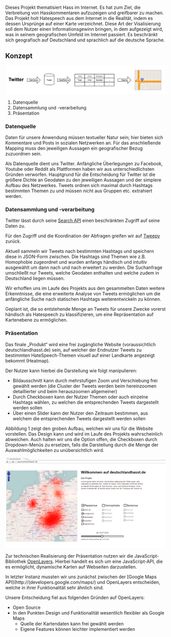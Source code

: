 ﻿Dieses Projekt thematisiert Hass im Internet. Es hat zum Ziel, die Verbreitung von Hasskommentaren aufzuzeigen und greifbarer zu machen.
Das Projekt holt Hatespeech aus dem Internet in die Realität, indem es dessen Ursprünge auf einer Karte verzeichnet. Diese Art der Visalisierung soll dem Nutzer einen Informationsgewinn bringen, in dem aufgezeigt wird, was in seinem geografischen Umfeld im Internet passiert.
Es beschränkt sich geografisch auf Deutschland und sprachlich auf die deutsche Sprache.


## Konzept

![Pipeline](/media/concept/pipeline_konzept.png "Pipeline Konzept")

1. Datenquelle
2. Datensammlung und -verarbeitung
3. Präsentation

### Datenquelle

Daten für unsere Anwendung müssen textueller Natur sein; hier bieten sich Kommentare und Posts in sozialen Netzwerken an. Für das anschließende Mapping muss den jeweiligen Aussagen ein geografischer Bezug zuzuordnen sein.

Als Datenquelle dient uns Twitter. Anfängliche Überlegungen zu Facebook, Youtube oder Reddit als Plattformen haben wir aus unterschiedlichsten Gründen verworfen. Hauptgrund für die Entscheidung für Twitter ist die größere Dichte an Geodaten zu den jeweiligen Aussagen und der simplere Aufbau des Netzwerkes. Tweets ordnen sich maximal durch Hashtags bestimmten Themen zu und müssen nicht aus Gruppen etc. extrahiert werden.


### Datensammlung und -verarbeitung

Twitter lässt durch seine [Search API](https://dev.twitter.com/rest/public/search) einen beschränkten Zugriff auf seine Daten zu.

Für den Zugriff und die Koordination der Abfragen greifen wir auf [Tweepy](http://tweepy.org) zurück.

Aktuell sammeln wir Tweets nach bestimmten Hashtags und speichern diese in JSON-Form zwischen. Die Hashtags sind Themen wie z.B. Homophobie zugeordnet und wurden anfangs händisch und intuitiv ausgewählt um dann nach und nach erweitert zu werden. Die Suchanfrage umschließt nur Tweets, welche Geodaten enthalten und welche zudem in Deutschland liegen müssen.

Wir erhoffen uns im Laufe des Projekts aus den gesammelten Daten weitere Erkenntnisse, die eine erweiterte Analyse von Tweets ermöglichen um die anfängliche Suche nach statischen Hashtags weiterentwickeln zu können.

Geplant ist, die so entstehende Menge an Tweets für unsere Zwecke vorerst händisch als Hatespeech zu klassifizieren, um eine Repräsentation auf Kartenebene zu ermöglichen.


### Präsentation

Das finale „Produkt“ wird eine frei zugängliche Website (voraussichtlich deutschlandhasst.de) sein, auf welcher der Endnutzer Tweets zu bestimmten HateSpeech-Themen visuell auf einer Landkarte angezeigt bekommt (Heatmap).

Der Nutzer kann hierbei die Darstellung wie folgt manipulieren:
- Bildausschnitt kann durch mehrstufigen Zoom und Verschiebung frei gewählt werden (die Cluster der Tweets werden beim hereinzoomen detaillierter und beim herauszoomen allgemeiner)
- Durch Checkboxen kann der Nutzer Themen oder auch einzelne Hashtags wählen, zu welchen die entsprechenden Tweets dargestellt werden sollen
- Über einen Slider kann der Nutzer den Zeitraum bestimmen, aus welchem die entsprechenden Tweets dargestellt werden sollen

Abbildung 1 zeigt den groben Aufbau, welchen wir uns für die Website vorstellen. Das Design kann und wird im Laufe des Projekts wahrscheinlich abweichen. Auch halten wir uns die Option offen, die Checkboxen durch Dropdown-Menüs zu ersetzen, falls die Darstellung durch die Menge der Auswahlmöglichkeiten zu unübersichtlich wird.

![Mockup](/media/concept/mockup1.png "Abbildung 1")


Zur technischen Realisierung der Präsentation nutzen wir die JavaScript-Bibliothek [OpenLayers](http://openlayers.org). Hierbei handelt es sich um eine JavaScript-API, die es ermöglicht, dynamische Karten auf Webseiten darzustellen.

In letzter Instanz mussten wir uns zunächst zwischen der [Google Maps API](http://(developers.google.com/maps/) und OpenLayers entscheiden, welche in ihrer Funktionalität sehr ähnlich sind.

Unsere Entscheidung fiel aus folgenden Gründen auf OpenLayers:
- Open Source
- In den Punkten Design und Funktionalität wesentlich flexibler als Google Maps
  - Quelle der Kartendaten kann frei gewählt werden
  - Eigene Features können leichter implementiert werden


